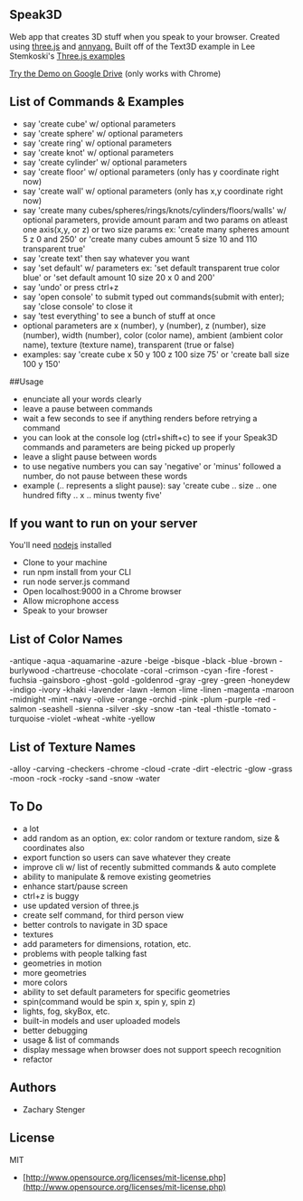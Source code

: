 ## Speak3D

Web app that creates 3D stuff when you speak to your browser. 
Created using [three.js](http://threejs.org) and [annyang.](https://www.talater.com/annyang/) 
Built off of the Text3D example in Lee Stemkoski's
[Three.js examples](http://stemkoski.github.io/Three.js/index.html)

[Try the Demo on Google Drive](http://googledrive.com/host/0B5KjNubMIcDvSnNtVnhNemsxd2M/index.html) (only works with Chrome)

## List of Commands & Examples

  - say 'create cube' w/ optional parameters
  - say 'create sphere' w/ optional parameters
  - say 'create ring' w/ optional parameters
  - say 'create knot' w/ optional parameters
  - say 'create cylinder' w/ optional parameters
  - say 'create floor' w/ optional parameters (only has y coordinate right now)
  - say 'create wall' w/ optional parameters (only has x,y coordinate right now)
  - say 'create many cubes/spheres/rings/knots/cylinders/floors/walls' w/ optional parameters, provide amount param and two params on atleast one axis(x,y, or z) or two size params ex: 'create many spheres amount 5 z 0 and 250' or 'create many cubes amount 5 size 10 and 110 transparent true'
  - say 'create text' then say whatever you want
  - say 'set default' w/ parameters ex: 'set default transparent true color blue' or 'set default amount 10 size 20 x 0 and 200'
  - say 'undo' or press ctrl+z
  - say 'open console' to submit typed out commands(submit with enter); say 'close console' to close it
  - say 'test everything' to see a bunch of stuff at once
  - optional parameters are x (number), y (number), z (number), size (number), width (number), color (color name), ambient (ambient color name), texture (texture name), transparent (true or false)
  - examples: say 'create cube x 50 y 100 z 100 size 75' or 'create ball size 100 y 150'

##Usage

  - enunciate all your words clearly
  - leave a pause between commands
  - wait a few seconds to see if anything renders before retrying a command
  - you can look at the console log (ctrl+shift+c) to see if your Speak3D commands and parameters are being picked up properly
  - leave a slight pause between words
  - to use negative numbers you can say 'negative' or 'minus' followed a number, do not pause between these words
  - example (.. represents a slight pause): say 'create cube .. size .. one hundred fifty .. x .. minus twenty five'

## If you want to run on your server 

You'll need [nodejs](http://nodejs.org/) installed
  - Clone to your machine
  - run npm install from your CLI
  - run node server.js command
  - Open localhost:9000 in a Chrome browser
  - Allow microphone access
  - Speak to your browser

## List of Color Names

  -antique
  -aqua
  -aquamarine
  -azure
  -beige
  -bisque
  -black
  -blue
  -brown
  -burlywood
  -chartreuse
  -chocolate
  -coral
  -crimson
  -cyan
  -fire
  -forest
  -fuchsia
  -gainsboro
  -ghost
  -gold
  -goldenrod
  -gray
  -grey
  -green
  -honeydew
  -indigo
  -ivory
  -khaki
  -lavender
  -lawn
  -lemon
  -lime
  -linen
  -magenta
  -maroon
  -midnight
  -mint
  -navy
  -olive
  -orange
  -orchid
  -pink
  -plum
  -purple
  -red
  -salmon
  -seashell
  -sienna
  -silver
  -sky
  -snow
  -tan
  -teal
  -thistle
  -tomato
  -turquoise
  -violet
  -wheat
  -white
  -yellow

## List of Texture Names
  
  -alloy
  -carving
  -checkers
  -chrome
  -cloud
  -crate
  -dirt
  -electric
  -glow
  -grass
  -moon
  -rock
  -rocky
  -sand
  -snow
  -water

## To Do

  - a lot
  - add random as an option, ex: color random or texture random, size & coordinates also
  - export function so users can save whatever they create
  - improve cli w/ list of recently submitted commands & auto complete
  - ability to manipulate & remove existing geometries
  - enhance start/pause screen
  - ctrl+z is buggy
  - use updated version of three.js
  - create self command, for third person view
  - better controls to navigate in 3D space
  - textures
  - add parameters for dimensions, rotation, etc.
  - problems with people talking fast
  - geometries in motion
  - more geometries
  - more colors
  - ability to set default parameters for specific geometries 
  - spin(command would be spin x, spin y, spin z)
  - lights, fog, skyBox, etc.
  - built-in models and user uploaded models
  - better debugging
  - usage & list of commands
  - display message when browser does not support speech recognition
  - refactor

## Authors

* Zachary Stenger

## License

MIT

* [http://www.opensource.org/licenses/mit-license.php](http://www.opensource.org/licenses/mit-license.php)